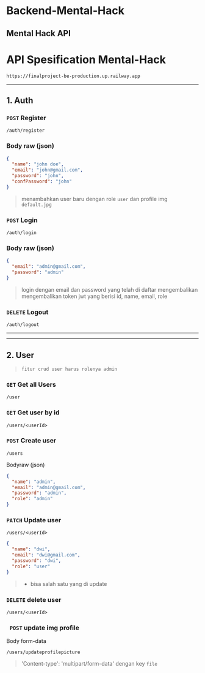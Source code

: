 # Backend-Mental-Hack

## Mental Hack API

# API Spesification Mental-Hack

```
https://finalproject-be-production.up.railway.app
```

---

## 1. Auth

### `POST` Register

```
/auth/register
```

### Body raw (json)

```json
{
  "name": "john doe",
  "email": "john@gmail.com",
  "password": "john",
  "confPassword": "john"
}
```

> menambahkan user baru dengan role `user` dan profile img `default.jpg`

### `POST` Login

```
/auth/login
```

### Body raw (json)

```json
{
  "email": "admin@gmail.com",
  "password": "admin"
}
```

> login dengan email dan password yang telah di daftar mengembalikan mengembalikan token jwt yang berisi id, name, email, role

### `DELETE` Logout

```
/auth/logout
```

---

---

## 2. User

> `fitur crud user harus rolenya admin`

### `GET` Get all Users

```
/user
```

### `GET` Get user by id

```
/users/<userId>
```

### `POST` Create user

```
/users
```

Bodyraw (json)

```json
{
  "name": "admin",
  "email": "admin@gmail.com",
  "password": "admin",
  "role": "admin"
}
```

### `PATCH` Update user

```
/users/<userId>
```

```json
{
  "name": "dwi",
  "email": "dwi@gmail.com",
  "password": "dwi",
  "role": "user"
}
```

> - bisa salah satu yang di update

### `DELETE` delete user

```
/users/<userId>
```

### ` POST` update img profile

Body form-data

```
/users/updateprofilepicture
```

> 'Content-type': 'multipart/form-data' dengan key `file`
